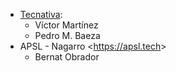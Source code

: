 - [Tecnativa](https://www.tecnativa.com):
  - Víctor Martínez
  - Pedro M. Baeza
- APSL - Nagarro \<<https://apsl.tech>\>
  - Bernat Obrador
